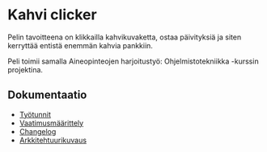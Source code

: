 # Kahvi clicker

Pelin tavoitteena on klikkailla kahvikuvaketta, ostaa päivityksiä ja siten kerryttää entistä enemmän kahvia pankkiin.

Peli toimii samalla Aineopinteojen harjoitustyö: Ohjelmistotekniikka -kurssin projektina. 

## Dokumentaatio
- [Työtunnit](https://github.com/hcaatu/ot-harjoitustyo/blob/master/dokumentaatio/tyotunnit.md)
- [Vaatimusmäärittely](https://github.com/hcaatu/ot-harjoitustyo/blob/master/dokumentaatio/vaatimusmaarittely.md)
- [Changelog](https://github.com/hcaatu/ot-harjoitustyo/blob/master/dokumentaatio/changelog.md)
- [Arkkitehtuurikuvaus](https://github.com/hcaatu/ot-harjoitustyo/blob/master/dokumentaatio/arkkitehtuuri.md)
